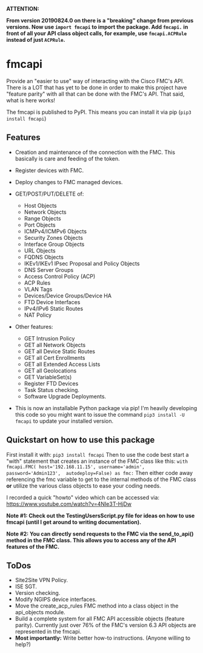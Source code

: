 **ATTENTION:**

**From version 20190824.0 on there is a "breaking" change from previous 
versions.  Now use `import fmcapi` to import the package.  Add `fmcapi.` 
in front of all your API class object calls, for example, use 
`fmcapi.ACPRule` instead of just `ACPRule`.**

# fmcapi
Provide an "easier to use" way of interacting with the Cisco FMC's API.
There is a LOT that has yet to be done in order to make this project 
have "feature parity" with all that can be done with the FMC's API.
That said, what is here works!

The fmcapi is published to PyPI.  This means you can install it via pip 
(`pip3 install fmcapi`)

## Features
* Creation and maintenance of the connection with the FMC.  This 
basically is care and feeding of the token.
* Register devices with FMC.
* Deploy changes to FMC managed devices.
* GET/POST/PUT/DELETE of: 
  * Host Objects
  * Network Objects
  * Range Objects
  * Port Objects
  * ICMPv4/ICMPv6 Objects
  * Security Zones Objects
  * Interface Group Objects
  * URL Objects
  * FQDNS Objects
  * IKEv1/IKEv1 IPsec Proposal and Policy Objects
  * DNS Server Groups
  * Access Control Policy (ACP)
  * ACP Rules
  * VLAN Tags
  * Devices/Device Groups/Device HA
  * FTD Device Interfaces
  * IPv4/IPv6 Static Routes
  * NAT Policy
  
* Other features:
  * GET Intrusion Policy
  * GET all Network Objects
  * GET all Device Static Routes
  * GET all Cert Enrollments
  * GET all Extended Access Lists
  * GET all Geolocations
  * GET VariableSet(s)
  * Register FTD Devices
  * Task Status checking.
  * Software Upgrade Deployments.

* This is now an installable Python package via pip!  I'm heavily 
developing this code so you might want to issue the  command 
`pip3 install -U fmcapi` to update your installed version.

## Quickstart on how to use this package
First install it with: `pip3 install fmcapi`
Then to use the code best start a "with" statement that creates an 
instance of the FMC class like this: `with fmcapi.FMC(
host='192.168.11.15', username='admin', password='Admin123', 
autodeploy=False) as fmc:`  Then either code away referencing the fmc 
variable to get to the internal methods of the FMC class **or** utilize 
the various class objects to ease your coding needs.
 
I recorded a quick "howto" video which can be accessed via: 
https://www.youtube.com/watch?v=4NIe3T-HjDw
 
**Note #1:  Check out the TestingUsersScript.py file for ideas on how 
to use fmcapi (until I get around to writing documentation).**

**Note #2:  You can directly send requests to the FMC via the 
send_to_api() method in the FMC class.  This allows you to access any 
of the API features of the FMC.**

## ToDos
* Site2Site VPN Policy.
* ISE SGT.
* Version checking.
* Modify NGIPS device interfaces.
* Move the create_acp_rules FMC method into a class object in the 
api_objects module.
* Build a complete system for all FMC API accessible objects (feature 
parity).  Currently just over 76% of the FMC's version 6.3 API objects 
are represented in the fmcapi.
* **Most importantly:** Write better how-to instructions.  (Anyone 
willing to help?) 
